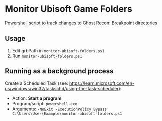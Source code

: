 # Monitor Ubisoft Game Folders

 Powershell script to track changes to Ghost Recon: Breakpoint directories

## Usage

1. Edit grbPath in `monitor-ubisoft-folders.ps1`
2. Run `monitor-ubisoft-folders.ps1`

## Running as a background process

Create a Scheduled Task (see: <https://learn.microsoft.com/en-us/windows/win32/taskschd/using-the-task-scheduler>):

* Action: **Start a program**
* Program/script: `powershell.exe`
* Arguments: `-NoExit -ExecutionPolicy Bypass C:\Users\User\Example\monitor-ubisoft-folders.ps1`
